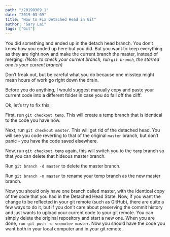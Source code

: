 ```yaml
---
path: "/20190309_1"
date: "2019-03-09"
title: "How to Fix Detached Head in Git"
author: "Gary Lai"
tags: ["Git"]
---
```


You did something and ended up in the detach head branch. You don’t know how you ended up here but you did. But you want to keep everything as they are right now and make the current branch the master, instead of merging. _(Note: to check your current branch, run `git branch`, the starred one is your current branch)_

Don’t freak out, but be careful what you do because one misstep might mean hours of work go right down the drain.

Before you do anything, I would suggest manually copy and paste your current code into a different folder in case you do fall off the cliff.

Ok, let’s try to fix this:

First, run `git checkout temp`. This will create a temp branch that is identical to the code you have now.

Next, run `git checkout master`. This will get rid of the detached head. You will see you code reverting to that of the original `master` branch, but don’t panic - you have the code saved elsewhere.

Now, run `git checkout temp` again, this will switch you to the `temp` branch so that you can delete that hideous master branch.

Run `git branch -d master` to delete the master branch.

Run `git branch -m master` to rename your temp branch as the new master branch.

Now you should only have one branch called master, with the identical copy of the code that you had in the Detached Head State. Now, if you want the change to be reflected in your git remote (such as GitHub), there are quite a few ways to do it, but if you don’t care about preserving the commit history and just wants to upload your current code to your git remote. You can simply delete the original repository and start a new one. When you are done, `run git push -u <remote> master`. Now you should have the code you want both in your local computer and in your git remote.
